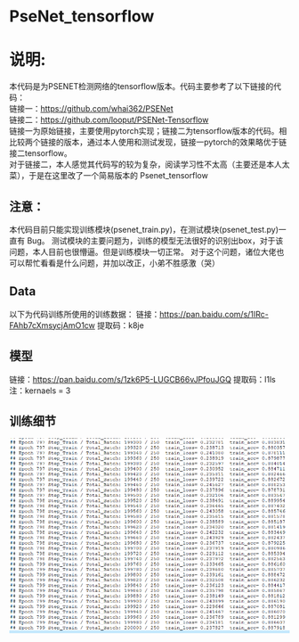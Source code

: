 # PseNet_tensorflow
# 说明:
本代码是为PSENET检测网络的tensorflow版本。代码主要参考了以下链接的代码：<br>
链接一：https://github.com/whai362/PSENet <br>
链接二：https://github.com/looput/PSENet-Tensorflow <br>
链接一为原始链接，主要使用pytorch实现；链接二为tensorflow版本的代码。相比较两个链接的版本，通过本人使用和测试发现，链接一pytorch的效果略优于链接二tensorflow。<br>
对于链接二，本人感觉其代码写的较为复杂，阅读学习性不太高（主要还是本人太菜），于是在这里改了一个简易版本的 Psenet_tensorflow

## 注意：
本代码目前只能实现训练模块(psenet_train.py)，在测试模块(psenet_test.py)一直有 Bug。
测试模块的主要问题为，训练的模型无法很好的识别出box，对于该问题，本人目前也很懵逼。但是训练模块一切正常。
对于这个问题，诸位大佬也可以帮忙看看是什么问题，并加以改正，小弟不胜感激（哭）

## Data
以下为代码训练所使用的训练数据：
链接：https://pan.baidu.com/s/1IRc-FAhb7cXmsycjAmO1cw  提取码：k8je 

## 模型
链接：https://pan.baidu.com/s/1zk6P5-LUGCB66vJPfouJGQ  提取码：l1ls 
注：kernaels = 3

## 训练细节

![image](https://github.com/Tian14267/PseNet_tensorflow/blob/master/Images/82Q%7BXB%7DQ5%405D%5B7%5DHSW%241~EU.png)
